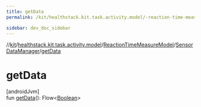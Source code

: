```yaml
---
title: getData
permalink: /kit/healthstack.kit.task.activity.model/-reaction-time-measure-model/-sensor-data-manager/get-data.html

sidebar: dev_doc_sidebar
---
```

//[kit](../../../../kit.html)/[healthstack.kit.task.activity.model](../../index.html)/[ReactionTimeMeasureModel](../index.html)/[SensorDataManager](index.html)/[getData](get-data.html)



# getData



[androidJvm]\
fun [getData](get-data.html)(): Flow&lt;[Boolean](https://kotlinlang.org/api/latest/jvm/stdlib/kotlin/-boolean/index.html)&gt;




